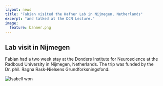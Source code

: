 ```yaml
---
layout: news
title: "Fabian visited the Hafner Lab in Nijmegen, Netherlands"
excerpt: "and talked at the DCN Lecture." 
image:
  feature: banner.png
---
```


## Lab visit in Nijmegen

Fabian had a two week stay at the Donders Institute for Neuroscience at the Radboud University in Nijmegen, Netherlands. The trip was funded by the Dr. phil. Ragna Rask-Nielsens Grundforksningsfond.


![Isabell won](/news/images/fabianinnijmenge.jpg)

